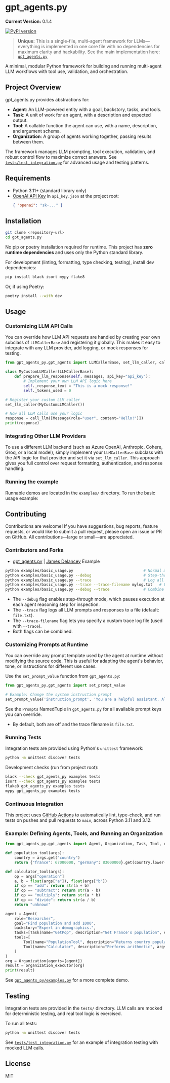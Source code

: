 # gpt_agents.py

**Current Version:** 0.1.4


[![PyPI version](https://img.shields.io/pypi/v/gpt-agents-py.svg)](https://pypi.org/project/gpt-agents-py/)

> **Unique:** This is a single-file, multi-agent framework for LLMs—everything is implemented in one core file with no dependencies for maximum clarity and hackability. See the main implementation here: [`gpt_agents.py`](https://github.com/jameswdelancey/gpt_agents.py/blob/main/gpt_agents_py/gpt_agents.py)

A minimal, modular Python framework for building and running multi-agent LLM workflows with tool use, validation, and orchestration. 

## Project Overview

gpt_agents.py provides abstractions for:
- **Agent**: An LLM-powered entity with a goal, backstory, tasks, and tools.
- **Task**: A unit of work for an agent, with a description and expected output.
- **Tool**: A callable function the agent can use, with a name, description, and argument schema.
- **Organization**: A group of agents working together, passing results between them.

The framework manages LLM prompting, tool execution, validation, and robust control flow to maximize correct answers. See [`tests/test_integration.py`](https://github.com/jameswdelancey/gpt_agents.py/blob/main/tests/test_integration.py) for advanced usage and testing patterns.

## Requirements
- Python 3.11+ (standard library only)
- [OpenAI API Key](https://platform.openai.com/account/api-keys) in `api_key.json` at the project root:
  ```json
  { "openai": "sk-..." }
  ```

## Installation

```bash
git clone <repository-url>
cd gpt_agents.py
```

No pip or poetry installation required for runtime. This project has **zero runtime dependencies** and uses only the Python standard library.

For development (linting, formatting, type checking, testing), install dev dependencies:
```bash
pip install black isort mypy flake8
```
Or, if using Poetry:
```bash
poetry install --with dev
```
## Usage

### Customizing LLM API Calls

You can override how LLM API requests are handled by creating your own subclass of `LLMCallerBase` and registering it globally. This makes it easy to integrate with any LLM provider, add logging, or mock responses for testing.

```python
from gpt_agents_py.gpt_agents import LLMCallerBase, set_llm_caller, call_llm, Message

class MyCustomLLMCaller(LLMCallerBase):
    def prepare_llm_response(self, messages, api_key="api_key"):
        # Implement your own LLM API logic here
        self._response_text = "This is a mock response!"
        self._tokens_used = 0

# Register your custom LLM caller
set_llm_caller(MyCustomLLMCaller())

# Now all LLM calls use your logic
response = call_llm([Message(role="user", content="Hello!")])
print(response)
```

### Integrating Other LLM Providers

To use a different LLM backend (such as Azure OpenAI, Anthropic, Cohere, Groq, or a local model), simply implement your `LLMCallerBase` subclass with the API logic for that provider and set it via `set_llm_caller`. This approach gives you full control over request formatting, authentication, and response handling.


### Running the example

Runnable demos are located in the `examples/` directory. To run the basic usage example:

## Contributing

Contributions are welcome! If you have suggestions, bug reports, feature requests, or would like to submit a pull request, please open an issue or PR on GitHub. All contributions—large or small—are appreciated.

### Contributors and Forks

- [gpt_agents.py](https://github.com/jameswdelancey/gpt_agents.py) | [James Delancey](https://github.com/jameswdelancey) Example


```bash
python examples/basic_usage.py                               # Normal mode
python examples/basic_usage.py --debug                       # Step-through debug mode for agent reasoning
python examples/basic_usage.py --trace                       # Log all LLM prompts and responses to file.txt
python examples/basic_usage.py --trace --trace-filename mylog.txt   # Log LLM traces to custom file
python examples/basic_usage.py --debug --trace               # Combine step-through and trace logging
```

- The `--debug` flag enables step-through mode, which pauses execution at each agent reasoning step for inspection.
- The `--trace` flag logs all LLM prompts and responses to a file (default: `file.txt`).
- The `--trace-filename` flag lets you specify a custom trace log file (used with `--trace`).
- Both flags can be combined.

### Customizing Prompts at Runtime

You can override any prompt template used by the agent at runtime without modifying the source code. This is useful for adapting the agent's behavior, tone, or instructions for different use cases.

Use the `set_prompt_value` function from `gpt_agents.py`:

```python
from gpt_agents_py.gpt_agents import set_prompt_value

# Example: Change the system instruction prompt
set_prompt_value('instruction_prompt', 'You are a helpful assistant. Always explain your reasoning.')
```

See the `Prompts` NamedTuple in `gpt_agents.py` for all available prompt keys you can override.

- By default, both are off and the trace filename is `file.txt`.

### Running Tests

Integration tests are provided using Python's `unittest` framework:

```bash
python -m unittest discover tests
```

Development checks (run from project root):
```bash
black --check gpt_agents_py examples tests
isort --check gpt_agents_py examples tests
flake8 gpt_agents_py examples tests
mypy gpt_agents_py examples tests
```

### Continuous Integration

This project uses [GitHub Actions](https://github.com/jameswdelancey/gpt_agents.py/blob/main/.github/workflows/python-app.yml) to automatically lint, type-check, and run tests on pushes and pull requests to `main`, across Python 3.11 and 3.12.

### Example: Defining Agents, Tools, and Running an Organization

```python
from gpt_agents_py.gpt_agents import Agent, Organization, Task, Tool, organization_executor

def population_tool(args):
    country = args.get("country")
    return {"france": 67000000, "germany": 83000000}.get(country.lower(), "unknown")

def calculator_tool(args):
    op = args["operation"]
    a, b = float(args["a"]), float(args["b"])
    if op == "add": return str(a + b)
    if op == "subtract": return str(a - b)
    if op == "multiply": return str(a * b)
    if op == "divide": return str(a / b)
    return "unknown"

agent = Agent(
    role="Researcher",
    goal="Find population and add 1000",
    backstory="Expert in demographics.",
    tasks=[Task(name="GetPop", description="Get France's population", expected_output="67000000")],
    tools=[
        Tool(name="PopulationTool", description="Returns country population", args_schema="country:str", func=population_tool),
        Tool(name="Calculator", description="Performs arithmetic", args_schema="operation:str, a:str, b:str", func=calculator_tool)
    ]
)
org = Organization(agents=[agent])
result = organization_executor(org)
print(result)
```

See [`gpt_agents_py/examples.py`](https://github.com/jameswdelancey/gpt_agents.py/blob/main/gpt_agents_py/examples.py) for a more complete demo.

## Testing

Integration tests are provided in the `tests/` directory. LLM calls are mocked for deterministic testing, and real tool logic is exercised.

To run all tests:

```bash
python -m unittest discover tests
```

See [`tests/test_integration.py`](https://github.com/jameswdelancey/gpt_agents.py/blob/main/tests/test_integration.py) for an example of integration testing with mocked LLM calls.

## License

MIT

